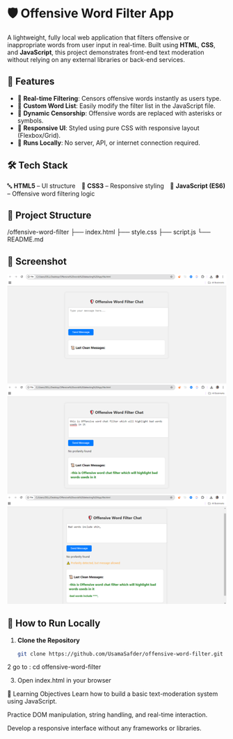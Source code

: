 # 🛡️ Offensive Word Filter App

A lightweight, fully local web application that filters offensive or inappropriate words from user input in real-time. Built using **HTML**, **CSS**, and **JavaScript**, this project demonstrates front-end text moderation without relying on any external libraries or back-end services.

## 🚀 Features

- 🔎 **Real-time Filtering**: Censors offensive words instantly as users type.
- 🧠 **Custom Word List**: Easily modify the filter list in the JavaScript file.
- 💬 **Dynamic Censorship**: Offensive words are replaced with asterisks or symbols.
- 🎨 **Responsive UI**: Styled using pure CSS with responsive layout (Flexbox/Grid).
- 🔌 **Runs Locally**: No server, API, or internet connection required.

## 🛠️ Tech Stack

🔤 **HTML5** – UI structure 🎨 **CSS3** – Responsive styling 🧠 **JavaScript (ES6)** – Offensive word filtering logic

## 📂 Project Structure
/offensive-word-filter
├── index.html
├── style.css
├── script.js
└── README.md

## 📸 Screenshot

![App Screenshot](O3.PNG) 
![App Screenshot](O1.png) 
![App Screenshot](O2.png) 
<!-- Replace with your actual image file name and path -->

## 🔧 How to Run Locally

1. **Clone the Repository**
   ```bash
   git clone https://github.com/UsamaSafder/offensive-word-filter.git
   
2  go to : cd offensive-word-filter

3. Open index.html in your browser

🎯 Learning Objectives
Learn how to build a basic text-moderation system using JavaScript.

Practice DOM manipulation, string handling, and real-time interaction.

Develop a responsive interface without any frameworks or libraries.
